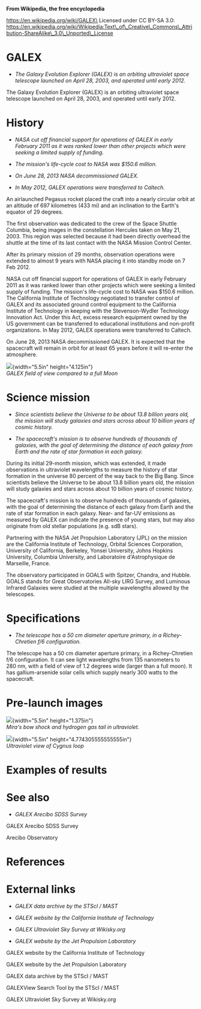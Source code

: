 **From Wikipedia, the free encyclopedia**

https://en.wikipedia.org/wiki/GALEX\
Licensed under CC BY-SA 3.0:\
https://en.wikipedia.org/wiki/Wikipedia:Text\_of\_Creative\_Commons\_Attribution-ShareAlike\_3.0\_Unported\_License

GALEX
=====

-   *The Galaxy Evolution Explorer (GALEX) is an orbiting ultraviolet
    space telescope launched on April 28, 2003, and operated until
    early 2012.*

The Galaxy Evolution Explorer (GALEX) is an orbiting ultraviolet space
telescope launched on April 28, 2003, and operated until early 2012.

History
=======

-   *NASA cut off financial support for operations of GALEX in early
    February 2011 as it was ranked lower than other projects which were
    seeking a limited supply of funding.*

-   *The mission's life-cycle cost to NASA was \$150.6 million.*

-   *On June 28, 2013 NASA decommissioned GALEX.*

-   *In May 2012, GALEX operations were transferred to Caltech.*

An airlaunched Pegasus rocket placed the craft into a nearly circular
orbit at an altitude of 697 kilometres (433 mi) and an inclination to
the Earth's equator of 29 degrees.

The first observation was dedicated to the crew of the Space Shuttle
Columbia, being images in the constellation Hercules taken on May 21,
2003. This region was selected because it had been directly overhead the
shuttle at the time of its last contact with the NASA Mission Control
Center.

After its primary mission of 29 months, observation operations were
extended to almost 9 years with NASA placing it into standby mode on 7
Feb 2012.

NASA cut off financial support for operations of GALEX in early February
2011 as it was ranked lower than other projects which were seeking a
limited supply of funding. The mission's life-cycle cost to NASA was
\$150.6 million. The California Institute of Technology negotiated to
transfer control of GALEX and its associated ground control equipment to
the California Institute of Technology in keeping with the
Stevenson-Wydler Technology Innovation Act. Under this Act, excess
research equipment owned by the US government can be transferred to
educational institutions and non-profit organizations. In May 2012,
GALEX operations were transferred to Caltech.

On June 28, 2013 NASA decommissioned GALEX. It is expected that the
spacecraft will remain in orbit for at least 65 years before it will
re-enter the atmosphere.

![](media/image1.jpg){width="5.5in" height="4.125in"}\
*GALEX field of view compared to a full Moon*

Science mission
===============

-   *Since scientists believe the Universe to be about 13.8 billion
    years old, the mission will study galaxies and stars across about 10
    billion years of cosmic history.*

-   *The spacecraft's mission is to observe hundreds of thousands of
    galaxies, with the goal of determining the distance of each galaxy
    from Earth and the rate of star formation in each galaxy.*

During its initial 29-month mission, which was extended, it made
observations in ultraviolet wavelengths to measure the history of star
formation in the universe 80 percent of the way back to the Big Bang.
Since scientists believe the Universe to be about 13.8 billion years
old, the mission will study galaxies and stars across about 10 billion
years of cosmic history.

The spacecraft's mission is to observe hundreds of thousands of
galaxies, with the goal of determining the distance of each galaxy from
Earth and the rate of star formation in each galaxy. Near- and far-UV
emissions as measured by GALEX can indicate the presence of young stars,
but may also originate from old stellar populations (e.g. sdB stars).

Partnering with the NASA Jet Propulsion Laboratory (JPL) on the mission
are the California Institute of Technology, Orbital Sciences
Corporation, University of California, Berkeley, Yonsei University,
Johns Hopkins University, Columbia University, and Laboratoire
d'Astrophysique de Marseille, France.

The observatory participated in GOALS with Spitzer, Chandra, and Hubble.
GOALS stands for Great Observatories All-sky LIRG Survey, and Luminous
Infrared Galaxies were studied at the multiple wavelengths allowed by
the telescopes.

Specifications
==============

-   *The telescope has a 50 cm diameter aperture primary, in a
    Richey-Chretien f/6 configuration.*

The telescope has a 50 cm diameter aperture primary, in a
Richey-Chretien f/6 configuration. It can see light wavelengths from 135
nanometers to 280 nm, with a field of view of 1.2 degrees wide (larger
than a full moon). It has gallium-arsenide solar cells which supply
nearly 300 watts to the spacecraft.

Pre-launch images
=================

![](media/image2.jpg){width="5.5in" height="1.375in"}\
*Mira's bow shock and hydrogen gas tail in ultraviolet.*

![](media/image3.jpg){width="5.5in" height="4.774305555555555in"}\
*Ultraviolet view of Cygnus loop*

Examples of results
===================

See also
========

-   *GALEX Arecibo SDSS Survey*

GALEX Arecibo SDSS Survey

Arecibo Observatory

References
==========

External links
==============

-   *GALEX data archive by the STScI / MAST*

-   *GALEX website by the California Institute of Technology*

-   *GALEX Ultraviolet Sky Survey at Wikisky.org*

-   *GALEX website by the Jet Propulsion Laboratory*

GALEX website by the California Institute of Technology

GALEX website by the Jet Propulsion Laboratory

GALEX data archive by the STScI / MAST

GALEXView Search Tool by the STScI / MAST

GALEX Ultraviolet Sky Survey at Wikisky.org
